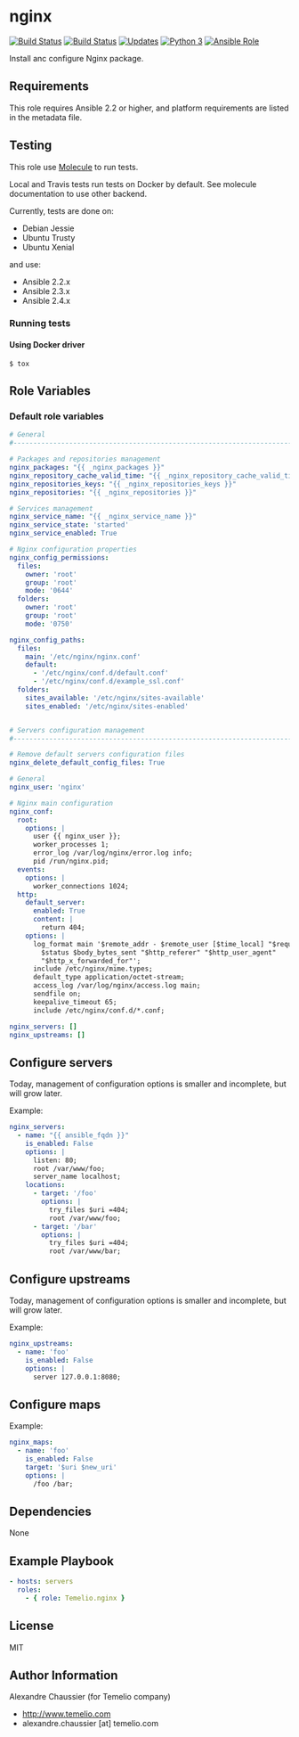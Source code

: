 # nginx

[![Build Status](https://img.shields.io/travis/Temelio/ansible-role-nginx/master.svg?label=travis_master)](https://travis-ci.org/Temelio/ansible-role-nginx)
[![Build Status](https://img.shields.io/travis/Temelio/ansible-role-nginx/develop.svg?label=travis_develop)](https://travis-ci.org/Temelio/ansible-role-nginx)
[![Updates](https://pyup.io/repos/github/Temelio/ansible-role-nginx/shield.svg)](https://pyup.io/repos/github/Temelio/ansible-role-nginx/)
[![Python 3](https://pyup.io/repos/github/Temelio/ansible-role-nginx/python-3-shield.svg)](https://pyup.io/repos/github/Temelio/ansible-role-nginx/)
[![Ansible Role](https://img.shields.io/ansible/role/8026.svg)](https://galaxy.ansible.com/Temelio/nginx/)

Install anc configure Nginx package.

## Requirements

This role requires Ansible 2.2 or higher,
and platform requirements are listed in the metadata file.

## Testing

This role use [Molecule](https://github.com/metacloud/molecule/) to run tests.

Local and Travis tests run tests on Docker by default.
See molecule documentation to use other backend.

Currently, tests are done on:
- Debian Jessie
- Ubuntu Trusty
- Ubuntu Xenial

and use:
- Ansible 2.2.x
- Ansible 2.3.x
- Ansible 2.4.x

### Running tests

#### Using Docker driver

```
$ tox
```

## Role Variables

### Default role variables

```yaml
# General
#------------------------------------------------------------------------------

# Packages and repositories management
nginx_packages: "{{ _nginx_packages }}"
nginx_repository_cache_valid_time: "{{ _nginx_repository_cache_valid_time }}"
nginx_repositories_keys: "{{ _nginx_repositories_keys }}"
nginx_repositories: "{{ _nginx_repositories }}"

# Services management
nginx_service_name: "{{ _nginx_service_name }}"
nginx_service_state: 'started'
nginx_service_enabled: True

# Nginx configuration properties
nginx_config_permissions:
  files:
    owner: 'root'
    group: 'root'
    mode: '0644'
  folders:
    owner: 'root'
    group: 'root'
    mode: '0750'

nginx_config_paths:
  files:
    main: '/etc/nginx/nginx.conf'
    default:
      - '/etc/nginx/conf.d/default.conf'
      - '/etc/nginx/conf.d/example_ssl.conf'
  folders:
    sites_available: '/etc/nginx/sites-available'
    sites_enabled: '/etc/nginx/sites-enabled'


# Servers configuration management
#------------------------------------------------------------------------------

# Remove default servers configuration files
nginx_delete_default_config_files: True

# General
nginx_user: 'nginx'

# Nginx main configuration
nginx_conf:
  root:
    options: |
      user {{ nginx_user }};
      worker_processes 1;
      error_log /var/log/nginx/error.log info;
      pid /run/nginx.pid;
  events:
    options: |
      worker_connections 1024;
  http:
    default_server:
      enabled: True
      content: |
        return 404;
    options: |
      log_format main '$remote_addr - $remote_user [$time_local] "$request"
        $status $body_bytes_sent "$http_referer" "$http_user_agent"
        "$http_x_forwarded_for"';
      include /etc/nginx/mime.types;
      default_type application/octet-stream;
      access_log /var/log/nginx/access.log main;
      sendfile on;
      keepalive_timeout 65;
      include /etc/nginx/conf.d/*.conf;

nginx_servers: []
nginx_upstreams: []
```

## Configure servers

Today, management of configuration options is smaller and incomplete, but will grow later.

Example:
```yaml
nginx_servers:
  - name: "{{ ansible_fqdn }}"
    is_enabled: False
    options: |
      listen: 80;
      root /var/www/foo;
      server_name localhost;
    locations:
      - target: '/foo'
        options: |
          try_files $uri =404;
          root /var/www/foo;
      - target: '/bar'
        options: |
          try_files $uri =404;
          root /var/www/bar;
```

## Configure upstreams

Today, management of configuration options is smaller and incomplete, but will grow later.

Example:
```yaml
nginx_upstreams:
  - name: 'foo'
    is_enabled: False
    options: |
      server 127.0.0.1:8080;
```

## Configure maps


Example:
```yaml
nginx_maps:
  - name: 'foo'
    is_enabled: False
    target: '$uri $new_uri'
    options: |
      /foo /bar;
```

## Dependencies

None

## Example Playbook

```yaml
- hosts: servers
  roles:
    - { role: Temelio.nginx }
```

## License

MIT

## Author Information

Alexandre Chaussier (for Temelio company)
- http://www.temelio.com
- alexandre.chaussier [at] temelio.com
